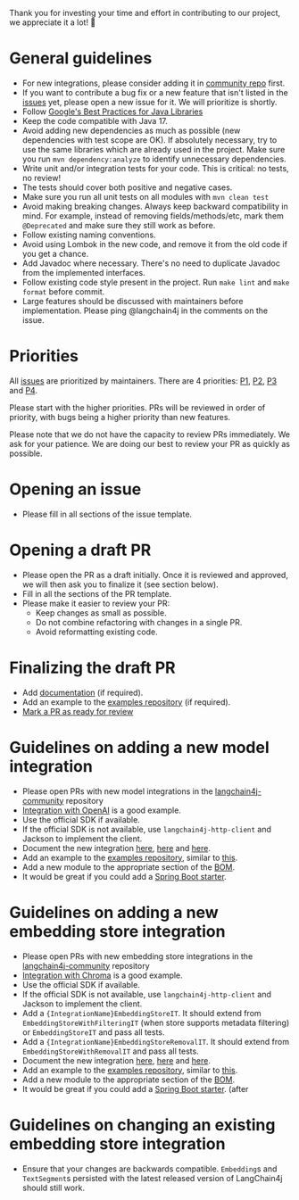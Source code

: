 Thank you for investing your time and effort in contributing to our project, we appreciate it a lot! 🤗

# General guidelines

- For new integrations, please consider adding it in [community repo](https://github.com/langchain4j/langchain4j-community) first.
- If you want to contribute a bug fix or a new feature that isn't listed in the [issues](https://github.com/langchain4j/langchain4j/issues) yet, please open a new issue for it. We will prioritize is shortly.
- Follow [Google's Best Practices for Java Libraries](https://jlbp.dev/)
- Keep the code compatible with Java 17.
- Avoid adding new dependencies as much as possible (new dependencies with test scope are OK). If absolutely necessary, try to use the same libraries which are already used in the project. Make sure you run `mvn dependency:analyze` to identify unnecessary dependencies.
- Write unit and/or integration tests for your code. This is critical: no tests, no review!
- The tests should cover both positive and negative cases.
- Make sure you run all unit tests on all modules with `mvn clean test`
- Avoid making breaking changes. Always keep backward compatibility in mind. For example, instead of removing fields/methods/etc, mark them `@Deprecated` and make sure they still work as before.
- Follow existing naming conventions.
- Avoid using Lombok in the new code, and remove it from the old code if you get a chance.
- Add Javadoc where necessary. There's no need to duplicate Javadoc from the implemented interfaces.
- Follow existing code style present in the project. Run `make lint` and `make format` before commit.
- Large features should be discussed with maintainers before implementation. Please ping @langchain4j in the comments on the issue.

# Priorities

All [issues](https://github.com/langchain4j/langchain4j/issues) are prioritized by maintainers. There are 4 priorities: [P1](https://github.com/langchain4j/langchain4j/issues?q=is%3Aissue+is%3Aopen+label%3AP1), [P2](https://github.com/langchain4j/langchain4j/issues?q=is%3Aissue+is%3Aopen+label%3AP2), [P3](https://github.com/langchain4j/langchain4j/issues?q=is%3Aissue+is%3Aopen+label%3AP3) and [P4](https://github.com/langchain4j/langchain4j/issues?q=is%3Aissue+is%3Aopen+label%3AP4).

Please start with the higher priorities. PRs will be reviewed in order of priority, with bugs being a higher priority than new features.

Please note that we do not have the capacity to review PRs immediately. We ask for your patience. We are doing our best to review your PR as quickly as possible.

# Opening an issue

- Please fill in all sections of the issue template.

# Opening a draft PR

- Please open the PR as a draft initially. Once it is reviewed and approved, we will then ask you to finalize it (see section below).
- Fill in all the sections of the PR template.
- Please make it easier to review your PR:
  - Keep changes as small as possible.
  - Do not combine refactoring with changes in a single PR.
  - Avoid reformatting existing code.

# Finalizing the draft PR

- Add [documentation](https://github.com/langchain4j/langchain4j/tree/main/docs/docs) (if required).
- Add an example to the [examples repository](https://github.com/langchain4j/langchain4j-examples) (if required).
- [Mark a PR as ready for review](https://docs.github.com/en/pull-requests/collaborating-with-pull-requests/proposing-changes-to-your-work-with-pull-requests/changing-the-stage-of-a-pull-request#marking-a-pull-request-as-ready-for-review)

# Guidelines on adding a new model integration

- Please open PRs with new model integrations in the [langchain4j-community](https://github.com/langchain4j/langchain4j-community) repository
- [Integration with OpenAI](https://github.com/langchain4j/langchain4j/tree/main/langchain4j-open-ai) is a good example.
- Use the official SDK if available.
- If the official SDK is not available, use `langchain4j-http-client` and Jackson to implement the client.
- Document the new integration [here](https://github.com/langchain4j/langchain4j/blob/main/README.md), [here](https://github.com/langchain4j/langchain4j/tree/main/docs/docs/integrations/language-models) and [here](https://github.com/langchain4j/langchain4j/blob/main/docs/docs/integrations/language-models/index.md).
- Add an example to the [examples repository](https://github.com/langchain4j/langchain4j-examples), similar to [this](https://github.com/langchain4j/langchain4j-examples/tree/main/anthropic-examples).
- Add a new module to the appropriate section of the [BOM](https://github.com/langchain4j/langchain4j/blob/main/langchain4j-bom/pom.xml).
- It would be great if you could add a [Spring Boot starter](https://github.com/langchain4j/langchain4j-spring).

# Guidelines on adding a new embedding store integration

- Please open PRs with new embedding store integrations in the [langchain4j-community](https://github.com/langchain4j/langchain4j-community) repository
- [Integration with Chroma](https://github.com/langchain4j/langchain4j/tree/main/langchain4j-chroma) is a good example.
- Use the official SDK if available.
- If the official SDK is not available, use `langchain4j-http-client` and Jackson to implement the client.
- Add a `{IntegrationName}EmbeddingStoreIT`. It should extend from `EmbeddingStoreWithFilteringIT` (when store supports metadata filtering) or `EmbeddingStoreIT` and pass all tests.
- Add a `{IntegrationName}EmbeddingStoreRemovalIT`. It should extend from `EmbeddingStoreWithRemovalIT` and pass all tests.
- Document the new integration [here](https://github.com/langchain4j/langchain4j/blob/main/README.md), [here](https://github.com/langchain4j/langchain4j/tree/main/docs/docs/integrations/embedding-stores) and [here](https://github.com/langchain4j/langchain4j/blob/main/docs/docs/integrations/embedding-stores/index.md).
- Add an example to the [examples repository](https://github.com/langchain4j/langchain4j-examples), similar to [this](https://github.com/langchain4j/langchain4j-examples/tree/main/chroma-example).
- Add a new module to the appropriate section of the [BOM](https://github.com/langchain4j/langchain4j/blob/main/langchain4j-bom/pom.xml).
- It would be great if you could add a [Spring Boot starter](https://github.com/langchain4j/langchain4j-spring). (after

# Guidelines on changing an existing embedding store integration

- Ensure that your changes are backwards compatible. `Embedding`s and `TextSegment`s persisted with the latest released version of LangChain4j should still work.
